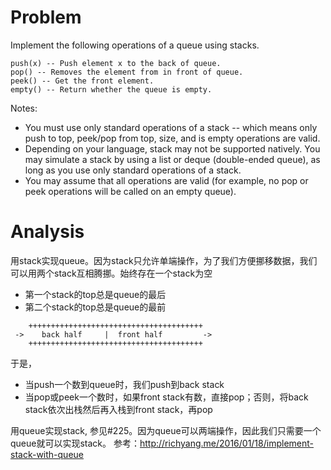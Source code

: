 # Problem

Implement the following operations of a queue using stacks.
```
push(x) -- Push element x to the back of queue.
pop() -- Removes the element from in front of queue.
peek() -- Get the front element.
empty() -- Return whether the queue is empty.
```
Notes:
- You must use only standard operations of a stack -- which means only push to top, peek/pop from top, size, and is empty operations are valid.
- Depending on your language, stack may not be supported natively. You may simulate a stack by using a list or deque (double-ended queue), as long as you use only standard operations of a stack.
- You may assume that all operations are valid (for example, no pop or peek operations will be called on an empty queue).

# Analysis

用stack实现queue。因为stack只允许单端操作，为了我们方便挪移数据，我们可以用两个stack互相腾挪。始终存在一个stack为空
- 第一个stack的top总是queue的最后
- 第二个stack的top总是queue的最前

```
    +++++++++++++++++++++++++++++++++++++++
 ->    back half     |  front half         -> 
    +++++++++++++++++++++++++++++++++++++++
```

于是，
- 当push一个数到queue时，我们push到back stack
- 当pop或peek一个数时，如果front stack有数，直接pop；否则，将back stack依次出栈然后再入栈到front stack，再pop

用queue实现stack, 参见#225。因为queue可以两端操作，因此我们只需要一个queue就可以实现stack。
参考：http://richyang.me/2016/01/18/implement-stack-with-queue
